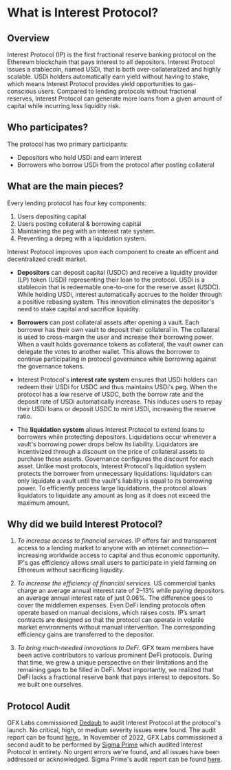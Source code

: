 # What is Interest Protocol?


## Overview
Interest Protocol (IP) is the first fractional reserve banking protocol on the Ethereum blockchain that pays interest to all depositors. Interest Protocol issues a stablecoin, named USDi, that is both over-collateralized and highly scalable. USDi holders automatically earn yield without having to stake, which means Interest Protocol provides yield opportunities to gas-conscious users. Compared to lending protocols without fractional reserves, Interest Protocol can generate more loans from a given amount of capital while incurring less liquidity risk.


## Who participates?
The protocol has two primary participants:
* Depositors who hold USDi and earn interest
* Borrowers who borrow USDi from the protocol after posting collateral

## What are the main pieces? 
Every lending protocol has four key components: 
1. Users depositing capital 
2. Users posting collateral & borrowing capital
3. Maintaining the peg with an interest rate system.
4. Preventing a depeg with a liquidation system.

Interest Protocol improves upon each component to create an efficent and decentralized credit market.

* **Depositors** can deposit capital (USDC) and receive a liquidity provider (LP) token (USDi) representing their loan to the protocol. USDi is a stablecoin that is redeemable one-to-one for the reserve asset (USDC). While holding USDi, interest automatically accrues to the holder through a positive rebasing system. This innovation eliminates the depositor's need to stake capital and sacrifice liquidity. 

* **Borrowers** can post collateral assets after opening a vault. Each borrower has their own vault to deposit their collateral in. The collateral is used to cross-margin the user and increase their borrowing power. When a vault holds governance tokens as collateral, the vault owner can delegate the votes to another wallet. This allows the borrower to continue participating in protocol governance while borrowing against the governance tokens.

* Interest Protocol's **interest rate system** ensures that USDi holders can redeem their USDi for USDC and thus maintains USDi's peg. When the protocol has a low reserve of USDC, both the borrow rate and the deposit rate of USDi automatically increase. This induces users to repay their USDi loans or deposit USDC to mint USDi, increasing the reserve ratio.

* The **liquidation system** allows Interest Protocol to extend loans to borrowers while protecting depositors. Liquidations occur whenever a vault's borrowing power drops below its liability. Liquidators are incentivized through a discount on the price of collateral assets to purchase those assets. Governance configures the discount for each asset. Unlike most protocols, Interest Protocol's liquidation system protects the borrower from unnecessary liquidations: liquidators can only liquidate a vault until the vault's liability is equal to its borrowing power. To efficiently process large liquidations, the protocol allows liquidators to liquidate any amount as long as it does not exceed the maximum amount.


## Why did we build Interest Protocol? 
1. *To increase access to financial services.* IP offers fair and transparent access to a lending market to anyone with an internet connection—increasing worldwide access to capital and thus economic opportunity. IP's gas efficiency allows small users to participate in yield farming on Ethereum without sacrificing liquidity.

2. *To increase the efficiency of financial services.* US commercial banks charge an average annual interest rate of 2–13% while paying depositors an average annual interest rate of just 0.06%. The difference goes to cover the middlemen expenses. Even DeFi lending protocols often operate based on manual decisions, which raises costs. IP’s smart contracts are designed so that the protocol can operate in volatile market environments without manual intervention. The corresponding efficiency gains are transferred to the depositor.

3. *To bring much-needed innovations to DeFi.* GFX team members have been active contributors to various prominent DeFi protocols. During that time, we grew a unique perspective on their limitations and the remaining gaps to be filled in DeFi. Most importantly, we realized that DeFi lacks a fractional reserve bank that pays interest to depositors. So we built one ourselves.

## Protocol Audit
GFX Labs commissioned [Dedaub](https://dedaub.com/) to audit Interest Protocol at the protocol's launch. No critical, high, or medium severity issues were found. The audit report can be found [here.](https://github.com/gfx-labs/ip-contracts/blob/master/audit/GFX_IP_Protocol_Audit_Report.pdf). In November of 2022, GFX Labs commissioned a second audit to be performed by [Sigma Prime](https://sigmaprime.io/) which audited Interest Protocol in entirety. No urgent errors we're found, and all issues have been addressed or acknowledged. Sigma Prime's audit report can be found [here](https://github.com/gfx-labs/ip-contracts/blob/master/audit/Sigma_Prime_-_Interest_Protocol_Smart_Contract_Security_Assessment_Report.pdf).




